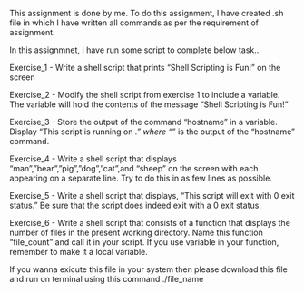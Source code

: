This assignment is done by me. To do this assignment, I have created .sh file in which I have written all commands as per the requirement of assignment. 


In this assignmnet, I have run some script to complete below task..



Exercise_1 - Write a shell script that prints “Shell Scripting is Fun!” on the screen

Exercise_2 - Modify the shell script from exercise 1 to include a variable. The variable will hold the
contents of the message “Shell Scripting is Fun!”

Exercise_3 - Store the output of the command “hostname” in a variable. Display “This script is running on _.” where “_” is the output of the “hostname” command.

Exercise_4 - Write a shell script that displays “man”,”bear”,”pig”,”dog”,”cat”,and “sheep” on the screen with each appearing on a separate line. Try to do this in as few lines as possible.

Exercise_5 - Write a shell script that displays, “This script will exit with 0 exit status.” Be sure that the script does indeed exit with a 0 exit status.

Exercise_6 - Write a shell script that consists of a function that displays the number of files in the present working directory. Name this function “file_count” and call it in your script. If you use variable in your function, remember to make it a local variable.

If you wanna exicute this file in your system then please download this file and run on terminal using this command ./file_name
